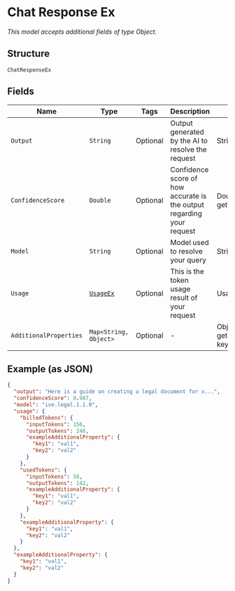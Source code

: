
# Chat Response Ex

*This model accepts additional fields of type Object.*

## Structure

`ChatResponseEx`

## Fields

| Name | Type | Tags | Description | Getter | Setter |
|  --- | --- | --- | --- | --- | --- |
| `Output` | `String` | Optional | Output generated by the AI to resolve the request | String getOutput() | setOutput(String output) |
| `ConfidenceScore` | `Double` | Optional | Confidence score of how accurate is the output regarding your request | Double getConfidenceScore() | setConfidenceScore(Double confidenceScore) |
| `Model` | `String` | Optional | Model used to resolve your query | String getModel() | setModel(String model) |
| `Usage` | [`UsageEx`](../../doc/models/usage-ex.md) | Optional | This is the token usage result of your request | UsageEx getUsage() | setUsage(UsageEx usage) |
| `AdditionalProperties` | `Map<String, Object>` | Optional | - | Object getAdditionalProperty(String key) | additionalProperty(String key, Object value) |

## Example (as JSON)

```json
{
  "output": "Here is a guide on creating a legal document for x...",
  "confidenceScore": 0.987,
  "model": "ive.legal.1.1.0",
  "usage": {
    "billedTokens": {
      "inputTokens": 156,
      "outputTokens": 240,
      "exampleAdditionalProperty": {
        "key1": "val1",
        "key2": "val2"
      }
    },
    "usedTokens": {
      "inputTokens": 58,
      "outputTokens": 142,
      "exampleAdditionalProperty": {
        "key1": "val1",
        "key2": "val2"
      }
    },
    "exampleAdditionalProperty": {
      "key1": "val1",
      "key2": "val2"
    }
  },
  "exampleAdditionalProperty": {
    "key1": "val1",
    "key2": "val2"
  }
}
```

